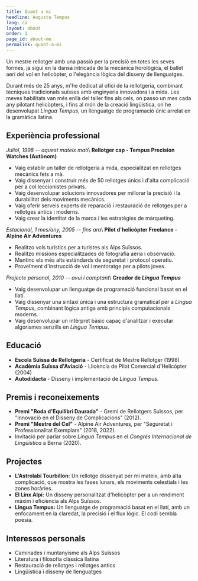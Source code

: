 ```yaml
---
title: Quant a mi
headline: Augusta Tempus
lang: ca
layout: about
order: 1
page_id: about-me
permalink: quant-a-mi
---
```


Un mestre rellotger amb una passió per la precisió en totes les seves formes, ja sigui en la dansa intricada de la mecànica horològica, el ballet aeri del vol en helicòpter, o l'elegància lògica del disseny de llenguatges.

Durant més de 25 anys, m'he dedicat al ofici de la rellotgeria, combinant tècniques tradicionals suïsses amb enginyeria innovadora i a mida. Les meves habilitats van més enllà del taller fins als cels, on passo un mes cada any pilotant helicòpters, i fins al món de la creació lingüística, on he desenvolupat *Lingua Tempus*, un llenguatge de programació únic arrelat en la gramàtica llatina.

## Experiència professional
_Juliol, 1998 -- aquest mateix matí_\\
**Rellotger cap - Tempus Precision Watches (Autònom)**

*   Vaig establir un taller de rellotgeria a mida, especialitzat en rellotges mecànics fets a mà.
*   Vaig dissenyar i construir més de 50 rellotges únics i d'alta complicació per a col·leccionistes privats.
*   Vaig desenvolupar solucions innovadores per millorar la precisió i la durabilitat dels moviments mecànics.
*   Vaig oferir serveis experts de reparació i restauració de rellotges per a rellotges antics i moderns.
* Vaig crear la identitat de la marca i les estratègies de màrqueting.
  
_Estacional, 1 mes/any, 2005 -- fins ara_\\
**Pilot d'helicòpter Freelance - Alpine Air Adventures**
-   Realitzo vols turístics per a turistes als Alps Suïssos.
-   Realitzo missions especialitzades de fotografia aèria i observació.
-   Mantinc els més alts estàndards de seguretat i protocol operatiu.
-   Proveïment d'instrucció de vol i mentoratge per a pilots joves.

_Projecte personal, 2010 -- avui i comptant_\\
**Creador de *Lingua Tempus***

- Vaig desenvolupar un llenguatge de programació funcional basat en el llatí.
- Vaig dissenyar una sintaxi única i una estructura gramatical per a *Lingua Tempus*, combinant lògica antiga amb principis computacionals moderns.
- Vaig desenvolupar un intèrpret bàsic capaç d'analitzar i executar algorismes senzills en *Lingua Tempus*.

## Educació

- **Escola Suïssa de Rellotgeria** - Certificat de Mestre Rellotger (1998)
- **Acadèmia Suïssa d'Aviació** - Llicència de Pilot Comercial d'Helicòpter (2004)
- **Autodidacta** - Disseny i implementació de *Lingua Tempus*.

## Premis i reconeixements
- **Premi "Roda d'Equilibri Daurada"** - Gremi de Rellotgers Suïssos, per "Innovació en el Disseny de Complicacions" (2012).
- **Premi "Mestre del Cel"** - Alpine Air Adventures, per "Seguretat i Professionalitat Exemplars" (2018, 2022).
- Invitació per parlar sobre *Lingua Tempus* en el *Congrés Internacional de Lingüística* a Berna (2020).

## Projectes
- **L'Astrolabi Tourbillon:** Un rellotge dissenyat per mi mateix, amb alta complicació, que mostra les fases lunars, els moviments celestials i les zones horàries.
- **El Linx Alpí:** Un disseny personalitzat d'helicòpter per a un rendiment màxim i eficiència als Alps Suïssos.
- **Lingua Tempus:** Un llenguatge de programació basat en el llatí, amb un enfocament en la claredat, la precisió i el flux lògic. El codi sembla poesia.

## Interessos personals
- Caminades i muntanyisme als Alps Suïssos
- Literatura i filosofia clàssica llatina
- Restauració de rellotges i rellotges antics
- Lingüística i disseny de llenguatges

